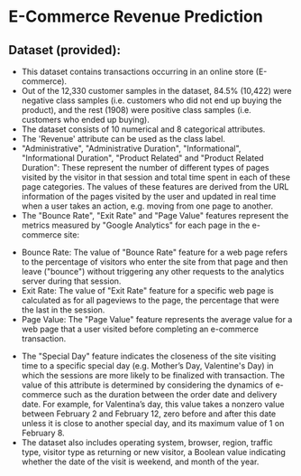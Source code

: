 # E-Commerce Revenue Prediction

## Dataset (provided):

- This dataset contains transactions occurring in an online store (E-commerce).
- Out of the 12,330 customer samples in the dataset, 84.5% (10,422) were negative class samples (i.e. customers who did not end up buying the product), and the rest (1908) were positive class samples (i.e. customers who ended up buying).
- The dataset consists of 10 numerical and 8 categorical attributes.
- The 'Revenue' attribute can be used as the class label.
- "Administrative", "Administrative Duration", "Informational", "Informational Duration", "Product Related" and "Product Related Duration": These represent the number of different types of pages visited by the visitor in that session and total time spent in each of these page categories. The values of these features are derived from the URL information of the pages visited by the user and updated in real time when a user takes an action, e.g. moving from one page to another.
- The "Bounce Rate", "Exit Rate" and "Page Value" features represent the metrics measured by "Google Analytics" for each page in the e-commerce site:

* Bounce Rate: The value of "Bounce Rate" feature for a web page refers to the percentage of visitors who enter the site from that page and then leave ("bounce") without triggering any other requests to the analytics server during that session.
* Exit Rate: The value of "Exit Rate" feature for a specific web page is calculated as for all pageviews to the page, the percentage that were the last in the session.
* Page Value: The "Page Value" feature represents the average value for a web page that a user visited before completing an e-commerce transaction.

- The "Special Day" feature indicates the closeness of the site visiting time to a specific special day (e.g. Mother’s Day, Valentine's Day) in which the sessions are more likely to be finalized with transaction. The value of this attribute is determined by considering the dynamics of e-commerce such as the duration between the order date and delivery date. For example, for Valentina’s day, this value takes a nonzero value between February 2 and February 12, zero before and after this date unless it is close to another special day, and its maximum value of 1 on February 8.
- The dataset also includes operating system, browser, region, traffic type, visitor type as returning or new visitor, a Boolean value indicating whether the date of the visit is weekend, and month of the year.
